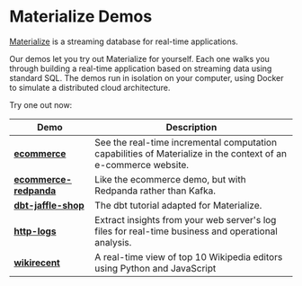 # Materialize Demos

[Materialize] is a streaming database for real-time applications.

Our demos let you try out Materialize for yourself. Each one walks you through
building a real-time application based on streaming data using standard SQL. The
demos run in isolation on your computer, using Docker to simulate a distributed
cloud architecture.

Try one out now:

| Demo                     | Description                                                                                                    |
| ------------------------ | -------------------------------------------------------------------------------------------------------------- |
| **[ecommerce]**          | See the real-time incremental computation capabilities of Materialize in the context of an e-commerce website. |
| **[ecommerce-redpanda]** | Like the ecommerce demo, but with Redpanda rather than Kafka.                                                  |
| **[dbt-jaffle-shop]**    | The dbt tutorial adapted for Materialize.                                                                      |
| **[http-logs]**          | Extract insights from your web server's log files for real-time business and operational analysis.             |
| **[wikirecent]**         | A real-time view of top 10 Wikipedia editors using Python and JavaScript                                       |

[billing]: ./billing
[chbench]: ./chbench
[dbt-jaffle-shop]: ./dbt-jaffle-shop
[ecommerce-redpanda]: ./ecommerce-redpanda
[ecommerce]: ./ecommerce
[http-logs]: ./http-logs
[materialize]: https://github.com/MaterializeInc/materialize
[wikirecent]: ./wikirecent
